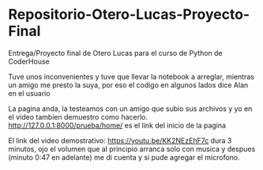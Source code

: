 # Repositorio-Otero-Lucas-Proyecto-Final
Entrega/Proyecto final de Otero Lucas para el curso de Python de CoderHouse

Tuve unos inconvenientes y tuve que llevar la notebook a arreglar, mientras un amigo me presto la suya, por eso el codigo en algunos lados dice Alan en el usuario 

La pagina anda, la testeamos con un amigo que subio sus archivos y yo en el video tambien demuestro como hacerlo.
http://127.0.0.1:8000/prueba/home/ es el link del inicio de la pagina

El link del video demostrativo: https://youtu.be/KK2NEzEhF7c dura 3 minutos, ojo el volumen que al principio arranca solo con musica y despues (minuto 0:47 en adelante) me di cuenta y si pude agregar el microfono.
